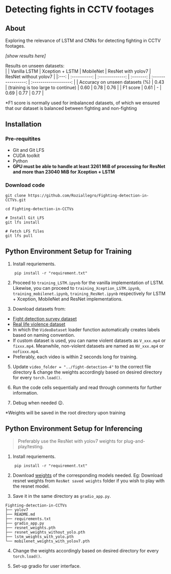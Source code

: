 # Detecting fights in CCTV footages

## About
Exploring the relevance of LSTM and CNNs for detecting fighting in CCTV footages.

*[show results here]*

Results on unseen datasets:  
|      | Vanilla LSTM | Xception + LSTM | MobileNet | ResNet with yolov7 | ResNet without yolov7 |
|:---: | :----------: | :-------------: | :-------: | :----------------: | :-------------------: |
| Accuracy on unseen datasets (%) | 0.43 | (training is too large to continue) | 0.60 | 0.78 | 0.76 |
| F1 score | 0.61 | - | 0.69 | 0.77 | 0.77 |

*F1 score is normally used for imbalanced datasets, of which we ensured that our dataset is balanced between fighting and non-fighting

## Installation

### Pre-requitites
- Git and Git LFS
- CUDA toolkit
- Python
- **GPU must be able to handle at least 3261 MiB of processing for ResNet and more than 23040 MiB for Xception + LSTM**

### Download code
```shell
git clone https://github.com/Roziallegro/Fighting-detection-in-CCTVs.git

cd Fighting-detection-in-CCTVs

# Install Git LFS
git lfs install

# Fetch LFS files
git lfs pull

```

## Python Environment Setup for Training
1. Install requriements.
```shell
    pip install -r "requirement.txt"
```
2. Proceed to `training_LSTM.ipynb` for the vanilla implementation of LSTM. Likewise, you can proceed to `training_Xception_LSTM.ipynb`, `training_mobilenet.ipynb`, `training_ResNet.ipynb` respectively for LSTM + Xception, MobileNet and ResNet implementations.

3. Download datasets from: 
- [Fight detection survey dataset](https://github.com/seymanurakti/fight-detection-surv-dataset)
- [Real life violence dataset](https://github.com/seymanurakti/fight-detection-surv-dataset)
- In which the `VideoDataset` loader function automatically creates labels based on naming convention.
- If custom dataset is used, you can name violent datasets as `V_xxx.mp4` or `fixxx.mp4`. Meanwhile, non-violent datasets are named as `NV_xxx.mp4` or `nofixxx.mp4`.
- Preferably, each video is within 2 seconds long for training.

5. Update `video_folder = "../fight-detection-4"` to the correct file directory & change the weights accordingly based on desired directory for every `torch.load()`.

6. Run the code cells sequentially and read through comments for further information.

7. Debug when needed 😉.

*Weights will be saved in the root directory upon training

## Python Environment Setup for Inferencing
> Preferably use the ResNet with yolov7 weights for plug-and-play/testing.

1. Install requriements.
```shell
    pip install -r "requirement.txt"
```

2. Download [weights](https://drive.google.com/drive/u/2/folders/1GgBhyYF5ldI3fSK_v2oy6DTS8LzZcGmd) of the corresponding models needed. Eg: Download resnet weights from `ResNet saved weights` folder if you wish to play with the resnet model.

3. Save it in the same directory as `gradio_app.py`.
```shell
Fighting-detection-in-CCTVs
├── yolov7
├── README.md
├── requirements.txt
├── gradio_app.py
├── resnet_weights.pth
├── resnet_weights_without_yolo.pth
├── lstm_weights_with_yolo.pth
└── mobilenet_weights_with_yolov7.pth
```

4. Change the weights accordingly based on desired directory for every `torch.load()`.

5. Set-up gradio for user interface.